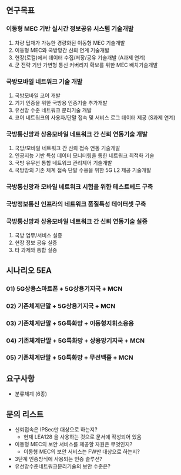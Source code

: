 ## 연구목표
### 이동형 MEC 기반 실시간 정보공유 시스템 기술개발
1) 차량 탑재가 가능한 경량화된 이동형 MEC 기술개발
2) 이동형 MEC와 국방망간 신뢰 연계 기술개발
3) 현장(로컬)에서 데이터 수집/저장/공유 기술개발 (A과제 연계)
4) 군 전략 기반 가변형 통신 커버리지 확보를 위한 MEC 배치기술개발

### 국방모바일 네트워크 기술 개발
1) 국방모바일 코어 개발
2) 기기 인증을 위한 국방용 인증기술 추가개발
3) 유선망 수준 네트워크 분리기술 개발
4) 코어 네트워크의 사용자/단말 접속 및 서비스 로그 데이터 제공 (S과제 연계)

### 국방통신망과 상용모바일 네트워크 간 신뢰 연동기술 개발
1) 국방/모바일 네트워크 간 신뢰 접속 연동 기술개발
2) 인공지능 기반 특성 데이터 모니터링을 통한 네트워크 최적화 기술
3) 국방 유무선 통합 네트워크 관리제어 기술개발
4) 국방망의 기존 체계 접속 단말 수용을 위한 5G L2 제공 기술개발

### 국방통신망과 모바일 네트워크 시험을 위한 테스트베드 구축 

### 국방정보통신 인프라의 네트워크 품질특성 데이터셋 구축

### 국방통신망과 상용모바일 네트워크 간 신뢰 연동기술 실증
1) 국방 업무/서비스 실증
2) 현장 정보 공유 실증
3) 타 과제와 통합 실증

## 시나리오 5EA
### 01) 5G상용스마트폰 + 5G상용기지국 + MCN
### 02) 기존체계단말 + 5G상용기지국 + MCN
### 03) 기존체계단말 + 5G특화망 + 이동형지휘소응용
### 04) 기존체계단말 + 5G특화망 + 상용망기지국 + MCN
### 05) 기존체계단말 + 5G특화망 + 무선백홀 + MCN

## 요구사항
- 분류체계 (6종)

## 문의 리스트
- 신뢰접속은 IPSec만 대상으로 하는지?
  - 현재 LEA128 을 사용하는 것으로 문서에 작성되어 있음
- 이동형 MEC의 보안 서비스를 제공할 자원은 무엇인지?
  - 이동형 MEC의 보안 서비스는 FW만 대상으로 하는지?
- 3단계 인증방식에 사용되는 인증 솔루션?
- 유선망수준네트워크분리기술의 보안 수준은?
